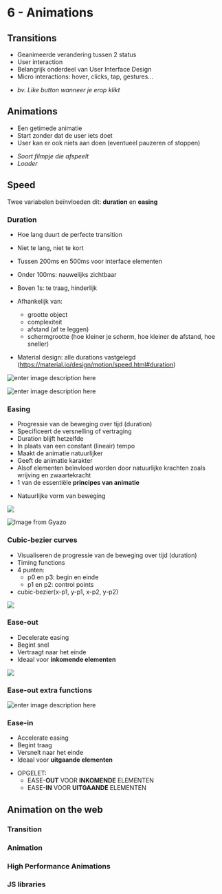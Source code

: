 # 6 - Animations
## Transitions
- Geanimeerde verandering tussen 2 status
- User interaction
- Belangrijk onderdeel van User Interface Design
- Micro interactions: hover, clicks, tap, gestures...

+ *bv. Like button wanneer je erop klikt*

## Animations
- Een getimede animatie
- Start zonder dat de user iets doet
- User kan er ook niets aan doen (eventueel pauzeren of stoppen)

+ *Soort filmpje die afspeelt*
+ *Loader*

## Speed
Twee variabelen beïnvloeden dit: **duration** en **easing**
### Duration
- Hoe lang duurt de perfecte transition
- Niet te lang, niet te kort
- Tussen 200ms en 500ms voor interface elementen
- Onder 100ms: nauwelijks zichtbaar
- Boven 1s: te traag, hinderlijk
- Afhankelijk van:
  - grootte object
  - complexiteit
  - afstand (af te leggen)
  - schermgrootte (hoe kleiner je scherm, hoe kleiner de afstand, hoe sneller)


- Material design: alle durations vastgelegd (https://material.io/design/motion/speed.html#duration)

![enter image description here](https://miro.medium.com/max/1000/1*0bES0_PCswamMscW-uUuYg.gif)

![enter image description here](https://miro.medium.com/max/1000/1*HEdB3qH7_M3gCy6Rlh406A.gif)

### Easing
- Progressie van de beweging over tijd (duration)
- Specificeert de versnelling of vertraging
- Duration blijft hetzelfde
- In plaats van een constant (lineair) tempo
- Maakt de animatie natuurlijker
- Geeft de animatie karakter
- Alsof elementen beïnvloed worden door natuurlijke krachten zoals wrijving en zwaartekracht
- 1 van de essentiële **principes van animatie**

+ Natuurlijke vorm van beweging

![](https://miro.medium.com/max/1000/1*JsluHqaqpzaUwSrDaw9-fg.gif)

![Image from Gyazo](https://i.gyazo.com/4a762f14a88405da9c426d4eb82028d7.gif)

### Cubic-bezier curves
- Visualiseren de progressie van de beweging over tijd (duration)
- Timing functions
- 4 punten:
  - p0 en p3: begin en einde
  - p1 en p2: control points
- cubic-bezier(x-p1, y-p1, x-p2, y-p2)

![](https://i.imgur.com/W9gx0XI.png)


### Ease-out
- Decelerate easing
- Begint snel
- Vertraagt naar het einde
- Ideaal voor **inkomende elementen**

![](https://miro.medium.com/max/1000/1*JhyE_rYlaad9DQt6VHFeEA.gif)

### Ease-out extra functions
![enter image description here](https://i.imgur.com/9Hbld5j.png)

### Ease-in
- Accelerate easing
- Begint traag
- Versnelt naar het einde
- Ideaal voor **uitgaande elementen**

+ OPGELET:
  + EASE-**OUT** VOOR **INKOMENDE** ELEMENTEN
  + EASE-**IN** VOOR **UITGAANDE** ELEMENTEN

## Animation on the web
### Transition
### Animation
### High Performance Animations
### JS libraries
<!--stackedit_data:
eyJoaXN0b3J5IjpbLTE3Mjc3ODY3NTgsMTY5MTkzMjk4N119
-->
